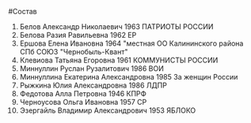 #Состав
1. Белов Александр Николаевич 1963 ПАТРИОТЫ РОССИИ
2. Белова Разия Равильевна 1962 ЕР
3. Ершова Елена Ивановна 1964 \"местная ОО Калининского района СПб СОЮЗ \"Чернобыль-Квант\"
4. Клевиова Татьяна Егоровна 1961 КОММУНИСТЫ РОССИИ
5. Миннуллин Руслан Рузалитович 1986 ВОИ
6. Миннуллина Екатерина Александровна 1985 За женщин России
7. Рыжкина Юлия Александровна 1986 ЛДПР
8. Федотова Алла Петровна 1946 КПРФ
9. Черноусова Ольга Ивановна 1957 СР
10. Эзергайль Владимир Александрович 1953 ЯБЛОКО
